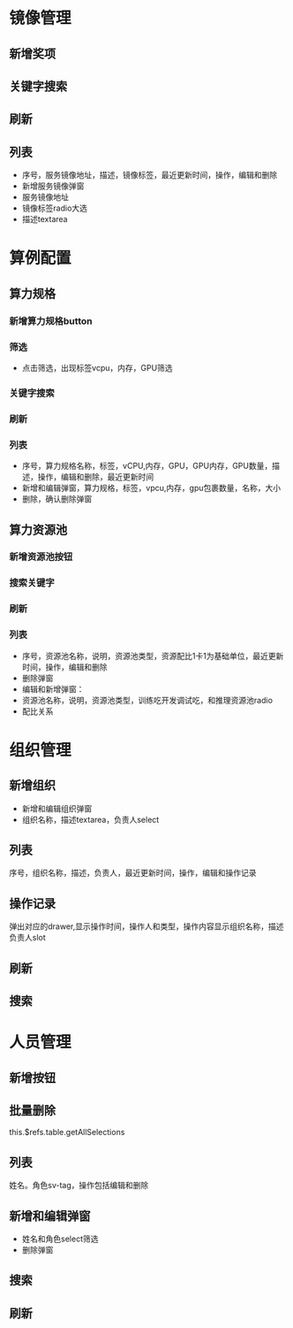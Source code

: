# 镜像管理
## 新增奖项
## 关键字搜索
## 刷新
## 列表
- 序号，服务镜像地址，描述，镜像标签，最近更新时间，操作，编辑和删除
- 新增服务镜像弹窗
- 服务镜像地址
- 镜像标签radio大选
- 描述textarea
# 算例配置
## 算力规格
### 新增算力规格button
### 筛选
- 点击筛选，出现标签vcpu，内存，GPU筛选
### 关键字搜索
### 刷新
### 列表
- 序号，算力规格名称，标签，vCPU,内存，GPU，GPU内存，GPU数量，描述，操作，编辑和删除，最近更新时间
- 新增和编辑弹窗，算力规格，标签，vpcu,内存，gpu包裹数量，名称，大小
- 删除，确认删除弹窗


## 算力资源池
### 新增资源池按钮
### 搜索关键字
### 刷新
### 列表
- 序号，资源池名称，说明，资源池类型，资源配比1卡1为基础单位，最近更新时间，操作，编辑和删除
- 删除弹窗
- 编辑和新增弹窗：
- 资源池名称，说明，资源池类型，训练吃开发调试吃，和推理资源池radio
- 配比关系
# 组织管理
## 新增组织
- 新增和编辑组织弹窗
- 组织名称，描述textarea，负责人select
## 列表
序号，组织名称，描述，负责人，最近更新时间，操作，编辑和操作记录
## 操作记录
弹出对应的drawer,显示操作时间，操作人和类型，操作内容显示组织名称，描述负责人slot
## 刷新
## 搜索
# 人员管理
## 新增按钮
## 批量删除
this.$refs.table.getAllSelections
## 列表
姓名。角色sv-tag，操作包括编辑和删除
## 新增和编辑弹窗
- 姓名和角色select筛选
- 删除弹窗
## 搜索
## 刷新

